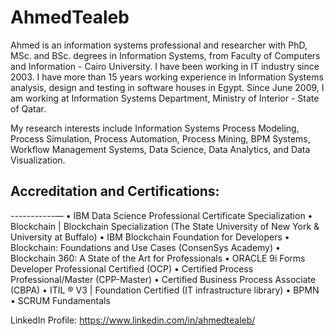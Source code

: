 # AhmedTealeb

Ahmed is an information systems professional and researcher with PhD, MSc. and BSc. degrees in Information Systems, from Faculty of Computers and Information - Cairo University. I have been working in IT industry since 2003. I have more than 15 years working experience in Information Systems analysis, design and testing in software houses in Egypt. Since June 2009, I am working at Information Systems Department, Ministry of Interior - State of Qatar.

My research interests include Information Systems Process Modeling, Process Simulation, Process Automation, Process Mining, BPM Systems, Workflow Management Systems, Data Science, Data Analytics, and Data Visualization.

## Accreditation and Certifications:
-----------—
• IBM Data Science Professional Certificate Specialization
• Blockchain | Blockchain Specialization (The State University of New York & University at Buffalo) 
• IBM Blockchain Foundation for Developers 
• Blockchain: Foundations and Use Cases (ConsenSys Academy)
• Blockchain 360: A State of the Art for Professionals
• ORACLE 9i Forms Developer Professional Certified (OCP)
• Certified Process Professional/Master (CPP-Master)
• Certified Business Process Associate (CBPA)
• ITIL ® V3 | Foundation Certified (IT infrastructure library)
• BPMN 
• SCRUM Fundamentals

LinkedIn Profile: 
https://www.linkedin.com/in/ahmedtealeb/
